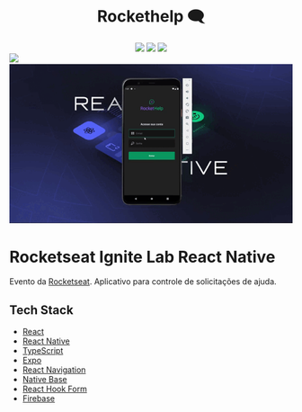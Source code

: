 <h1 align="center">Rockethelp 🗨</h1>

<div align="center">
  <img src="https://img.shields.io/badge/React_Native-20232A?style=for-the-badge&logo=react&logoColor=61DAFB">
   <img src="https://img.shields.io/badge/TypeScript-007ACC?style=for-the-badge&logo=typescript&logoColor=white">
  <img src="https://img.shields.io/badge/Firebase-F29D0C?style=for-the-badge&logo=firebase&logoColor=white">
</div>

<img src="https://imgur.com/WeYDrEB.png">

<div align="center">
  <img src="./.github/rocket_video.gif">
</div>

# Rocketseat Ignite Lab React Native

Evento da [Rocketseat](https://www.youtube.com/c/RocketSeat). Aplicativo para controle de solicitações de ajuda.

## Tech Stack

- [React](https://reactjs.org)
- [React Native](https://reactnative.dev)
- [TypeScript](https://www.typescriptlang.org)
- [Expo](https://expo.dev)
- [React Navigation](https://reactnavigation.org)
- [Native Base](https://nativebase.io)
- [React Hook Form](https://react-hook-form.com)
- [Firebase](https://firebase.google.com)
